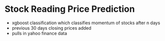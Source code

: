 # Stock Reading Price Prediction

- xgboost classification which classifies momentum of stocks after n days
- previous 30 days closing prices added
- pulls in yahoo finance data